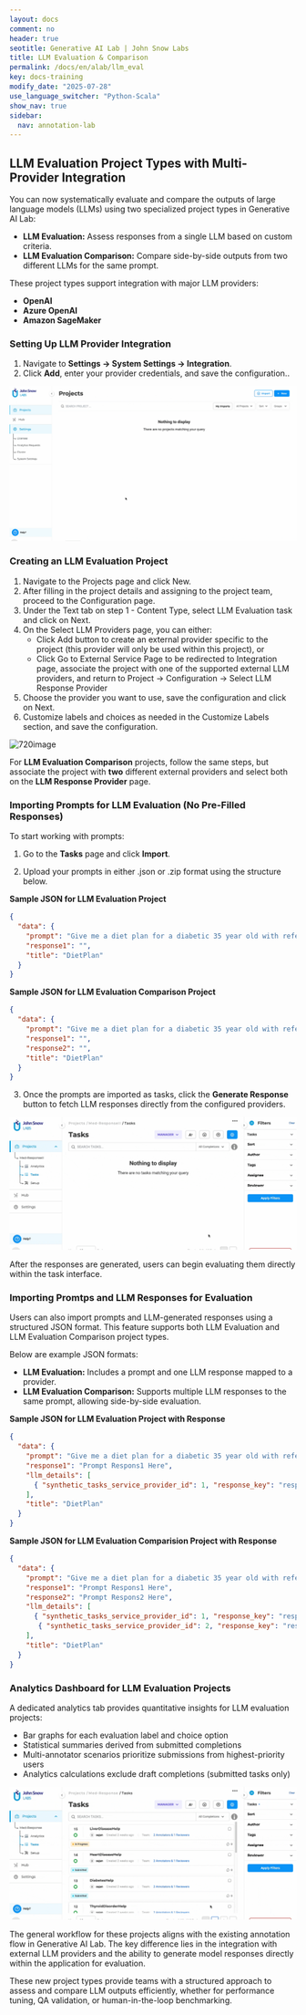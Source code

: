 ```yaml
---
layout: docs
comment: no
header: true
seotitle: Generative AI Lab | John Snow Labs
title: LLM Evaluation & Comparison
permalink: /docs/en/alab/llm_eval
key: docs-training
modify_date: "2025-07-28"
use_language_switcher: "Python-Scala"
show_nav: true
sidebar:
  nav: annotation-lab
---
```


## LLM Evaluation Project Types with Multi-Provider Integration


You can now systematically evaluate and compare the outputs of large language models (LLMs) using two specialized project types in Generative AI Lab:
- **LLM Evaluation:**  Assess responses from a single LLM based on custom criteria.
- **LLM Evaluation Comparison:** Compare side-by-side outputs from two different LLMs for the same prompt.

These project types support integration with major LLM providers:
- **OpenAI**
- **Azure OpenAI**
- **Amazon SageMaker**

### Setting Up LLM Provider Integration
1. Navigate to **Settings → System Settings → Integration**.
2. Click **Add**, enter your provider credentials, and save the configuration..

![720image](/assets/images/annotation_lab/7.2.0/1.gif)

### Creating an LLM Evaluation Project

1. Navigate to the Projects page and click New.
2. After filling in the project details and assigning to the project team, proceed to the Configuration page.
3. Under the Text tab on step 1 - Content Type, select LLM Evaluation task and click on Next.
4. On the Select LLM Providers page, you can either:
   - Click Add button to create an external provider specific to the project (this provider will only be used within this project), or
   - Click Go to External Service Page to be redirected to Integration page, associate the project with one of the supported external LLM providers, and return to Project → Configuration → Select LLM Response Provider
5. Choose the provider you want to use, save the configuration and click on Next.
6. Customize labels and choices as needed in the Customize Labels section, and save the configuration.

![720image](/assets/images/annotation_lab/7.2.0/2.gif)

For **LLM Evaluation Comparison** projects, follow the same steps, but associate the project with **two** different external providers and select both on the **LLM Response Provider** page.

### Importing Prompts for LLM Evaluation (No Pre-Filled Responses)

To start working with prompts:

1. Go to the **Tasks** page and click **Import**.

2. Upload your prompts in either .json or .zip format using the structure below. 

**Sample JSON for LLM Evaluation Project**
```json
{
  "data": {
    "prompt": "Give me a diet plan for a diabetic 35 year old with reference links",
    "response1": "",
    "title": "DietPlan"
  }
}
```
**Sample JSON for LLM Evaluation Comparison Project**
```json
{
  "data": {
    "prompt": "Give me a diet plan for a diabetic 35 year old with reference links",
    "response1": "",
    "response2": "",
    "title": "DietPlan"
  }
}
```
3. Once the prompts are imported as tasks, click the **Generate Response** button to fetch LLM responses directly from the configured providers.

![720image](/assets/images/annotation_lab/7.2.0/3.gif)

After the responses are generated, users can begin evaluating them directly within the task interface.

### Importing Promtps and LLM Responses for Evaluation
Users can also import prompts and LLM-generated responses using a structured JSON format. This feature supports both LLM Evaluation and LLM Evaluation Comparison project types.

Below are example JSON formats:

- **LLM Evaluation:** Includes a prompt and one LLM response mapped to a provider.
- **LLM Evaluation Comparison:** Supports multiple LLM responses to the same prompt, allowing side-by-side evaluation.

**Sample JSON for LLM Evaluation Project with Response**

```json
{
  "data": {
    "prompt": "Give me a diet plan for a diabetic 35 year old with reference links",
    "response1": "Prompt Respons1 Here",
    "llm_details": [
      { "synthetic_tasks_service_provider_id": 1, "response_key": "response1" }
    ],
    "title": "DietPlan"
  }
}
```
**Sample JSON for LLM Evaluation Comparision Project with Response**
```json
{
  "data": {
    "prompt": "Give me a diet plan for a diabetic 35 year old with reference links",
    "response1": "Prompt Respons1 Here",
    "response2": "Prompt Respons2 Here",
    "llm_details": [
      { "synthetic_tasks_service_provider_id": 1, "response_key": "response1" },
       { "synthetic_tasks_service_provider_id": 2, "response_key": "response2" }
    ],
    "title": "DietPlan"
  }
}
```


### Analytics Dashboard for LLM Evaluation Projects

A dedicated analytics tab provides quantitative insights for LLM evaluation projects:

- Bar graphs for each evaluation label and choice option
- Statistical summaries derived from submitted completions
- Multi-annotator scenarios prioritize submissions from highest-priority users
- Analytics calculations exclude draft completions (submitted tasks only)

![720image](/assets/images/annotation_lab/7.2.0/4.gif)

The general workflow for these projects aligns with the existing annotation flow in Generative AI Lab. The key difference lies in the integration with external LLM providers and the ability to generate model responses directly within the application for evaluation.

These new project types provide teams with a structured approach to assess and compare LLM outputs efficiently, whether for performance tuning, QA validation, or human-in-the-loop benchmarking.
